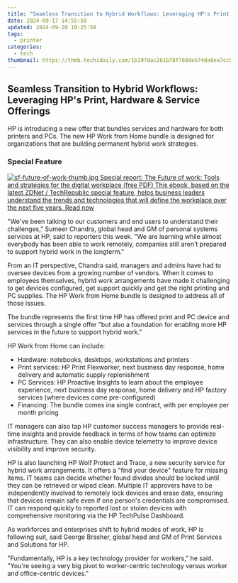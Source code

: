 ```yaml
---
title: "Seamless Transition to Hybrid Workflows: Leveraging HP's Print, Hardware & Service Offerings"
date: 2024-09-17 14:55:59
updated: 2024-09-20 10:25:58
tags:
  - printer
categories:
  - tech
thumbnail: https://thmb.techidaily.com/1b197dac261b78f768deb74da8ea7cc5a8aab4e5f24739781e5aeb83aacaa044.jpg
---
```


## Seamless Transition to Hybrid Workflows: Leveraging HP's Print, Hardware & Service Offerings

HP is introducing a new offer that bundles services and hardware for both printers and PCs. The new HP Work from Home bundle is designed for organizations that are building permanent hybrid work strategies. 

### Special Feature

[![sf-future-of-work-thumb.jpg](https://www.zdnet.com/a/img/resize/78353a517171cb826055d0f94c1d2398cbc3264e/2021/03/25/cd635b3f-01f4-4d54-8934-4ccb1f407e52/sf-future-of-work-thumb.jpg?auto=webp&fit=crop&frame=1&height=238.5&width=459) Special report: The Future of work: Tools and strategies for the digital workplace (free PDF) This ebook, based on the latest ZDNet / TechRepublic special feature, helps business leaders understand the trends and technologies that will define the workplace over the next five years.  Read now](https://www.techrepublic.com/resource-library/whitepapers/the-future-of-work-tools-and-strategies-for-the-digital-workplace-free-pdf/)

"We've been talking to our customers and end users to understand their challenges," Sumeer Chandra, global head and GM of personal systems services at HP, said to reporters this week. "We are learning while almost everybody has been able to work remotely, companies still aren't prepared to support hybrid work in the longterm." 

From an IT perspective, Chandra said, managers and admins have had to oversee devices from a growing number of vendors. When it comes to employees themselves, hybrid work arrangements have made it challenging to get devices configured, get support quickly and get the right printing and PC supplies. The HP Work from Home bundle is designed to address all of those issues. 

The bundle represents the first time HP has offered print and PC device and services through a single offer "but also a foundation for enabling more HP services in the future to support hybrid work." 

HP Work from Home can include:

* Hardware: notebooks, desktops, workstations and printers
* Print services: HP Print Flexworker, next business day response, home delivery and automatic supply replenishment
* PC Services: HP Proactive Insights to learn about the employee experience, next business day response, home delivery and HP factory services (where devices come pre-configured)
* Financing: The bundle comes ina single contract, with per employee per month pricing

IT managers can also tap HP customer success managers to provide real-time insights and provide feedback in terms of how teams can optimize infrastructure. They can also enable device telemetry to improve device visibility and improve security. 

HP is also launching HP Wolf Protect and Trace, a new security service for hybrid work arrangements. It offers a "find your device" feature for missing items. IT teams can decide whether found divides should be locked until they can be retrieved or wiped clean. Multiple IT approvers have to be independently involved to remotely lock devices and erase data, ensuring that devices remain safe even if one person's credentials are compromised. IT can respond quickly to reported lost or stolen devices with comprehensive monitoring via the HP TechPulse Dashboard.

As workforces and enterprises shift to hybrid modes of work, HP is following suit, said George Brasher, global head and GM of Print Services and Solutions for HP.

"Fundamentally, HP is a key technology provider for workers," he said. "You're seeing a very big pivot to worker-centric technology versus worker and office-centric devices."

<ins class="adsbygoogle"
     style="display:block"
     data-ad-format="autorelaxed"
     data-ad-client="ca-pub-7571918770474297"
     data-ad-slot="1223367746"></ins>



<ins class="adsbygoogle"
     style="display:block"
     data-ad-client="ca-pub-7571918770474297"
     data-ad-slot="8358498916"
     data-ad-format="auto"
     data-full-width-responsive="true"></ins>

